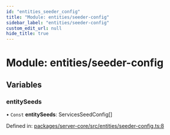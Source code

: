 ```yaml
---
id: "entities_seeder_config"
title: "Module: entities/seeder-config"
sidebar_label: "entities/seeder-config"
custom_edit_url: null
hide_title: true
---
```


# Module: entities/seeder-config

## Variables

### entitySeeds

• `Const` **entitySeeds**: ServicesSeedConfig[]

Defined in: [packages/server-core/src/entities/seeder-config.ts:8](https://github.com/xr3ngine/xr3ngine/blob/716a06460/packages/server-core/src/entities/seeder-config.ts#L8)
